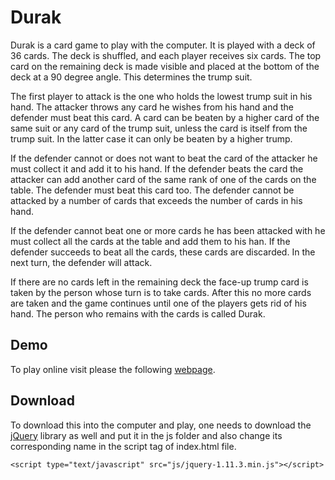 # Durak

Durak is a card game to play with the computer. It is played with a deck of 36 cards. The deck is shuffled, and each player receives six cards. The top card on the remaining deck is made visible and placed at the bottom of the deck at a 90 degree angle. This determines the trump suit.     
        
The first player to attack is the one who holds the lowest trump suit in his hand. The attacker throws any card he wishes from his hand and the defender must beat this card. A card can be beaten by a higher card of the same suit or any card of the trump suit, unless the card is itself from the trump suit. In the latter case it can only be beaten by a higher trump. 

If the defender cannot or does not want to beat the card of the attacker he must collect it and add it to his hand. If the defender beats the card the attacker can add another card of the same rank of one of the cards on the table. The defender must beat this card too. The defender cannot be attacked by a number of cards that exceeds the number of cards in his hand.

  If the defender cannot beat one or more cards he has been attacked with he must collect all the cards at the table and add them to his han. If the defender succeeds to beat all the cards, these cards are discarded. In the next turn, the defender will attack.
  
  If there are no cards left in the remaining deck the face-up trump card is taken by the person whose turn is to take cards. After this no more cards are taken and the game continues until one of the players gets rid of his hand. The person who remains with the cards is called Durak.
  
 Demo
--------------
To play online visit please the following [webpage](https://martirosyan.fr/durak).
  
 Download
--------------
To download this into the computer and play, one needs to download the [jQuery](http://jquery.com/download/) library as well and put it in the js folder and also change its
corresponding name in the script tag of index.html file.

    <script type="text/javascript" src="js/jquery-1.11.3.min.js"></script>
       
